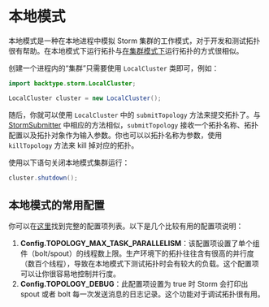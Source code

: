 # 本地模式

本地模式是一种在本地进程中模拟 Storm 集群的工作模式，对于开发和测试拓扑很有帮助。在本地模式下运行拓扑与[在集群模式下][1]运行拓扑的方式很相似。

创建一个进程内的“集群”只需要使用 `LocalCluster` 类即可，例如：

```java
import backtype.storm.LocalCluster;

LocalCluster cluster = new LocalCluster();
```

随后，你就可以使用 `LocalCluster` 中的 `submitTopology` 方法来提交拓扑了。与 [StormSubmitter][2] 中相应的方法相似，`submitTopology` 接收一个拓扑名称、拓扑配置以及拓扑对象作为输入参数。你也可以以拓扑名称为参数，使用 `killTopology` 方法来 kill 掉对应的拓扑。

使用以下语句关闭本地模式集群运行：

```java
cluster.shutdown();
```

## 本地模式的常用配置

你可以在[这里][3]找到完整的配置项列表。以下是几个比较有用的配置项说明：

1. **Config.TOPOLOGY_MAX_TASK_PARALLELISM**：该配置项设置了单个组件（bolt/spout）的线程数上限。生产环境下的拓扑往往含有很高的并行度（数百个线程），导致在本地模式下测试拓扑时会有较大的负载。这个配置项可以让你很容易地控制并行度。
2. **Config.TOPOLOGY_DEBUG**：此配置项设置为 true 时 Storm 会打印出 spout 或者 bolt 每一次发送消息的日志记录。这个功能对于调试拓扑很有用。


[1]: https://github.com/weyo/Storm-Documents/blob/master/Manual/zh/Running-Topologies-On-A-Production-Cluster.md
[2]: http://storm.apache.org/javadoc/apidocs/backtype/storm/StormSubmitter.html
[3]: http://storm.apache.org/javadoc/apidocs/backtype/storm/Config.html